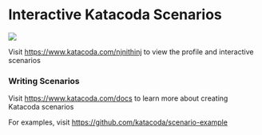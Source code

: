# Interactive Katacoda Scenarios

[![](http://shields.katacoda.com/katacoda/njnithinj/count.svg)](https://www.katacoda.com/njnithinj "Get your profile on Katacoda.com")

Visit https://www.katacoda.com/njnithinj to view the profile and interactive scenarios

### Writing Scenarios
Visit https://www.katacoda.com/docs to learn more about creating Katacoda scenarios

For examples, visit https://github.com/katacoda/scenario-example
